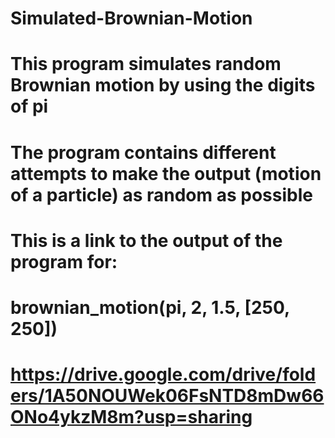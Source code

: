 # Simulated-Brownian-Motion
# This program simulates random Brownian motion by using the digits of pi
# The program contains different attempts to make the output (motion of a particle) as random as possible
# This is a link to the output of the program for:
# brownian_motion(pi, 2, 1.5, [250, 250])
# https://drive.google.com/drive/folders/1A50NOUWek06FsNTD8mDw66ONo4ykzM8m?usp=sharing
